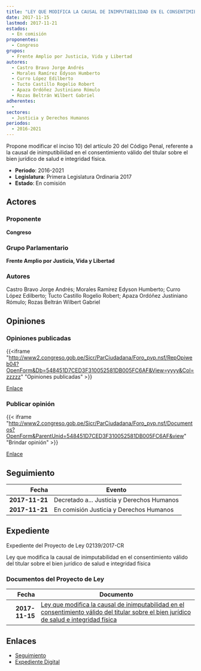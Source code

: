 ```yaml
---
title: "LEY QUE MODIFICA LA CAUSAL DE INIMPUTABILIDAD EN EL CONSENTIMIENTO VÁLIDO DEL TITULAR SOBRE EL BIEN JURÍDICO DE SALUD E INTEGRIDAD FÍSCA"
date: 2017-11-15
lastmod: 2017-11-21
estados: 
  - En comisión
proponentes: 
  - Congreso
grupos: 
  - Frente Amplio por Justicia, Vida y Libertad
autores: 
  - Castro Bravo Jorge Andrés
  - Morales Ramírez Edyson Humberto
  - Curro López Edilberto
  - Tucto Castillo Rogelio Robert
  - Apaza Ordóñez Justiniano Rómulo
  - Rozas Beltrán Wilbert Gabriel
adherentes: 
  - 
sectores: 
  - Justicia y Derechos Humanos
periodos: 
  - 2016-2021
---
```


Propone modificar el inciso 10) del artículo 20 del Código Penal, referente a la causal de inimputibilidad en el consentimiento válido del titular sobre el bien jurídico de salud e integridad física.

- **Periodo**: 2016-2021
- **Legislatura**: Primera Legislatura Ordinaria 2017
- **Estado**: En comisión

## Actores

### Proponente

**Congreso**

### Grupo Parlamentario

**Frente Amplio por Justicia, Vida y Libertad**

### Autores

Castro Bravo Jorge Andrés; Morales Ramírez Edyson Humberto; Curro López Edilberto; Tucto Castillo Rogelio Robert; Apaza Ordóñez Justiniano Rómulo; Rozas Beltrán Wilbert Gabriel


## Opiniones

### Opiniones publicadas

{{<iframe "http://www2.congreso.gob.pe/Sicr/ParCiudadana/Foro_pvp.nsf/RepOpiweb04?OpenForm&Db=548451D7CED3F310052581DB005FC6AF&View=yyyy&Col=zzzzz" "Opiniones publicadas" >}}

[Enlace](http://www2.congreso.gob.pe/Sicr/ParCiudadana/Foro_pvp.nsf/RepOpiweb04?OpenForm&Db=548451D7CED3F310052581DB005FC6AF&View=yyyy&Col=zzzzz)
### Publicar opinión

{{< iframe "http://www2.congreso.gob.pe/Sicr/ParCiudadana/Foro_pvp.nsf/Documentos?OpenForm&ParentUnid=548451D7CED3F310052581DB005FC6AF&view" "Brindar opinión" >}}

[Enlace](http://www2.congreso.gob.pe/Sicr/ParCiudadana/Foro_pvp.nsf/Documentos?OpenForm&ParentUnid=548451D7CED3F310052581DB005FC6AF&view)

## Seguimiento

| Fecha | Evento |
|------:|--------|
| **2017-11-21** | Decretado a... Justicia y Derechos Humanos|
| **2017-11-21** | En comisión Justicia y Derechos Humanos|


## Expediente

Expediente del Proyecto de Ley 02139/2017-CR

Ley que modifica la causal de inimputabilidad en el consentimiento válido del titular sobre el bien jurídico de salud e integridad física


### Documentos del Proyecto de Ley

| Fecha | Documento |
|------:|--------|
| **2017-11-15** | [Ley que modifica la causal de inimputabilidad en el consentimiento válido del titular sobre el bien jurídico de salud e integridad física](http://www.leyes.congreso.gob.pe/Documentos/2016_2021/Proyectos_de_Ley_y_de_Resoluciones_Legislativas/PL0213920171115..pdf) |

## Enlaces 

- [Seguimiento](http://www2.congreso.gob.pehttp://www2.congreso.gob.pe/Sicr/TraDocEstProc/CLProLey2016.nsf/f7fff46988ca05b1052578e100829cc7/96e4d42c9f25e965052581db005aefc7?OpenDocument)
- [Expediente Digital](http://www2.congreso.gob.pehttp://www2.congreso.gob.pe/Sicr/TraDocEstProc/CLProLey2016.nsf/f7fff46988ca05b1052578e100829cc7/96e4d42c9f25e965052581db005aefc7?OpenDocument&Click=05257FB7005EB655.eb71d0cf91d8294e05256cdf006b5706/$Body/0.1C6C)
